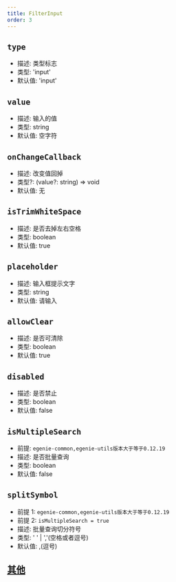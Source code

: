 ```yaml
---
title: FilterInput
order: 3
---
```


## `type`

- 描述: 类型标志
- 类型: 'input'
- 默认值: 'input'

## `value`

- 描述: 输入的值
- 类型: string
- 默认值: 空字符

## `onChangeCallback`

- 描述: 改变值回掉
- 类型?: (value?: string) => void
- 默认值: 无

## `isTrimWhiteSpace`

- 描述: 是否去掉左右空格
- 类型: boolean
- 默认值: true

## `placeholder`

- 描述: 输入框提示文字
- 类型: string
- 默认值: 请输入

## `allowClear`

- 描述: 是否可清除
- 类型: boolean
- 默认值: true

## `disabled`

- 描述: 是否禁止
- 类型: boolean
- 默认值: false

## `isMultipleSearch`

- 前提: `egenie-common,egenie-utils版本大于等于0.12.19`
- 描述: 是否批量查询
- 类型: boolean
- 默认值: false

## `splitSymbol`

- 前提 1: `egenie-common,egenie-utils版本大于等于0.12.19`
- 前提 2: `isMultipleSearch = true`
- 描述: 批量查询切分符号
- 类型: ' ' | ','(空格或者逗号)
- 默认值: ,(逗号)

## [其他](./filter-base#filterbase)
